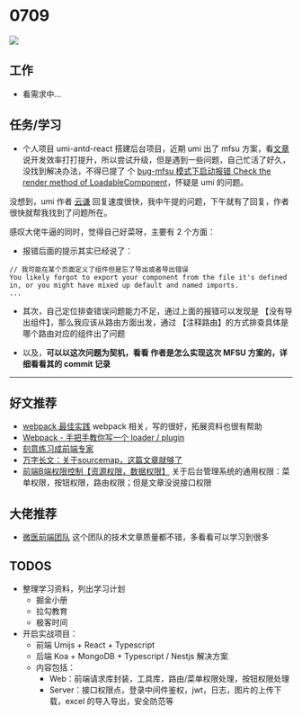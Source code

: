 
# 0709

![](http://h2.ioliu.cn/bing/WernigerodeWeihnachtsmarkt_ZH-CN1081480865_1920x1080.jpg)

## 工作

- 看需求中...


## 任务/学习

- 个人项目 umi-antd-react 搭建后台项目，近期 umi 出了 mfsu 方案，看[文章](https://zhuanlan.zhihu.com/p/385272270)说开发效率打打提升，所以尝试升级，但是遇到一些问题，自己忙活了好久，没找到解决办法，不得已提了 个 [bug-mfsu 模式下启动报错 Check the render method of LoadableComponent](https://github.com/umijs/umi/issues/6938)，怀疑是 umi 的问题。

没想到，umi 作者 [云谦](https://github.com/sorrycc) 回复速度很快，我中午提的问题，下午就有了回复，作者很快就帮我找到了问题所在。

感叹大佬牛逼的同时，觉得自己好菜呀，主要有 2 个方面：

- 报错后面的提示其实已经说了：

```
// 我可能在某个页面定义了组件但是忘了导出或者导出错误
You likely forgot to export your component from the file it's defined in, or you might have mixed up default and named imports.
...

```
- 其次，自己定位排查错误问题能力不足，通过上面的报错可以发现是 【没有导出组件】，那么我应该从路由方面出发，通过 【注释路由】的方式排查具体是哪个路由对应的组件出了问题

- 以及，**可以以这次问题为契机，看看 作者是怎么实现这次 MFSU 方案的，详细看看其的 commit 记录**

---

## 好文推荐

- [webpack 最佳实践](https://juejin.cn/post/6982361231071903781) webpack 相关，写的很好，拓展资料也很有帮助
- [Webpack - 手把手教你写一个 loader / plugin](https://juejin.cn/post/6976052326947618853)
- [刻意练习成前端专家](https://juejin.cn/post/6950069295854387236)
- [万字长文：关于sourcemap，这篇文章就够了](https://juejin.cn/post/6969748500938489892)
- [前端B端权限控制【资源权限，数据权限】](https://juejin.cn/post/6969799489519353863) 关于后台管理系统的通用权限：菜单权限，按钮权限，路由权限；但是文章没说接口权限


## 大佬推荐

- [微医前端团队](https://juejin.cn/team/6932676282429898766/posts) 这个团队的技术文章质量都不错，多看看可以学习到很多


## TODOS

- 整理学习资料，列出学习计划
  - 掘金小册
  - 拉勾教育
  - 极客时间
- 开启实战项目：
  - 前端 Umijs + React + Typescript
  - 后端 Koa + MongoDB + Typescript / Nestjs 解决方案
  - 内容包括：
    - Web：前端请求库封装，工具库，路由/菜单权限处理，按钮权限处理
    - Server：接口权限点，登录中间件鉴权，jwt，日志，图片的上传下载，excel 的导入导出，安全防范等